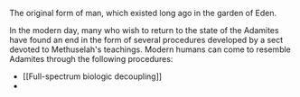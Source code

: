 The original form of man, which existed long ago in the garden of Eden.

In the modern day, many who wish to return to the state of the Adamites have found an end in the form of several procedures developed by a sect devoted to Methuselah's teachings. Modern humans can come to resemble Adamites through the following procedures:
- [[Full-spectrum biologic decoupling]]
- 